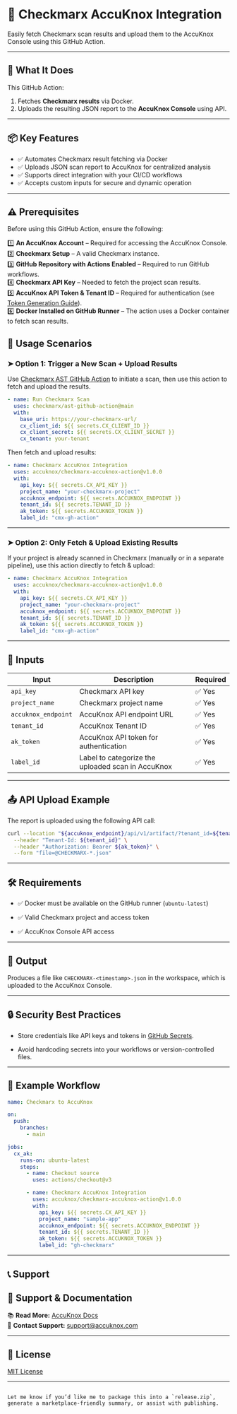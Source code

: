 # 🔐 Checkmarx AccuKnox Integration

Easily fetch Checkmarx scan results and upload them to the AccuKnox Console using this GitHub Action.

---

## 🚀 What It Does

This GitHub Action:

1. Fetches **Checkmarx results** via Docker.
2. Uploads the resulting JSON report to the **AccuKnox Console** using API.

---

## 📦 Key Features

- ✅ Automates Checkmarx result fetching via Docker
- ✅ Uploads JSON scan report to AccuKnox for centralized analysis
- ✅ Supports direct integration with your CI/CD workflows
- ✅ Accepts custom inputs for secure and dynamic operation

---
## ⚠️ **Prerequisites**

Before using this GitHub Action, ensure the following:

1️⃣ **An AccuKnox Account** – Required for accessing the AccuKnox Console.  
2️⃣ **Checkmarx Setup** – A valid Checkmarx instance.  
3️⃣ **GitHub Repository with Actions Enabled** – Required to run GitHub workflows.  
4️⃣ **Checkmarx API Key** – Needed to fetch the project scan results.  
5️⃣ **AccuKnox API Token & Tenant ID** – Required for authentication (see [Token Generation Guide](https://help.accuknox.com/getting-started/how-to-create-tokens/)).  
6️⃣ **Docker Installed on GitHub Runner** – The action uses a Docker container to fetch scan results.

## 🔄 Usage Scenarios

### ➤ Option 1: Trigger a New Scan + Upload Results

Use [Checkmarx AST GitHub Action](https://github.com/checkmarx/ast-github-action) to initiate a scan, then use this action to fetch and upload the results.

```yaml
- name: Run Checkmarx Scan
  uses: checkmarx/ast-github-action@main
  with:
    base_uri: https://your-checkmarx-url/
    cx_client_id: ${{ secrets.CX_CLIENT_ID }}
    cx_client_secret: ${{ secrets.CX_CLIENT_SECRET }}
    cx_tenant: your-tenant
````

Then fetch and upload results:

```yaml
- name: Checkmarx AccuKnox Integration
  uses: accuknox/checkmarx-accuknox-action@v1.0.0
  with:
    api_key: ${{ secrets.CX_API_KEY }}
    project_name: "your-checkmarx-project"
    accuknox_endpoint: ${{ secrets.ACCUKNOX_ENDPOINT }}
    tenant_id: ${{ secrets.TENANT_ID }}
    ak_token: ${{ secrets.ACCUKNOX_TOKEN }}
    label_id: "cmx-gh-action"
```

---

### ➤ Option 2: Only Fetch & Upload Existing Results

If your project is already scanned in Checkmarx (manually or in a separate pipeline), use this action directly to fetch & upload:

```yaml
- name: Checkmarx AccuKnox Integration
  uses: accuknox/checkmarx-accuknox-action@v1.0.0
  with:
    api_key: ${{ secrets.CX_API_KEY }}
    project_name: "your-checkmarx-project"
    accuknox_endpoint: ${{ secrets.ACCUKNOX_ENDPOINT }}
    tenant_id: ${{ secrets.TENANT_ID }}
    ak_token: ${{ secrets.ACCUKNOX_TOKEN }}
    label_id: "cmx-gh-action"
```

---

## 🧰 Inputs

| Input               | Description                                       | Required |
| ------------------- | ------------------------------------------------- | -------- |
| `api_key`           | Checkmarx API key                                 | ✅ Yes    |
| `project_name`      | Checkmarx project name                            | ✅ Yes    |
| `accuknox_endpoint` | AccuKnox API endpoint URL                         | ✅ Yes    |
| `tenant_id`         | AccuKnox Tenant ID                                | ✅ Yes    |
| `ak_token`          | AccuKnox API token for authentication             | ✅ Yes    |
| `label_id`          | Label to categorize the uploaded scan in AccuKnox | ✅ Yes    |

---

## 📤 API Upload Example

The report is uploaded using the following API call:

```bash
curl --location "${accuknox_endpoint}/api/v1/artifact/?tenant_id=${tenant_id}&data_type=CX&save_to_s3=true&label_id=${label_id}" \
  --header "Tenant-Id: ${tenant_id}" \
  --header "Authorization: Bearer ${ak_token}" \
  --form "file=@CHECKMARX-*.json"
```

---

## 🛠 Requirements

- ✅ Docker must be available on the GitHub runner (`ubuntu-latest`)
    
- ✅ Valid Checkmarx project and access token
    
- ✅ AccuKnox Console API access
    

---

## 📁 Output

Produces a file like `CHECKMARX-<timestamp>.json` in the workspace, which is uploaded to the AccuKnox Console.

---

## 🔒 Security Best Practices

- Store credentials like API keys and tokens in [GitHub Secrets](https://docs.github.com/en/actions/security-guides/encrypted-secrets).
    
- Avoid hardcoding secrets into your workflows or version-controlled files.
    

---

## 🧪 Example Workflow

```yaml
name: Checkmarx to AccuKnox

on:
  push:
    branches:
      - main

jobs:
  cx_ak:
    runs-on: ubuntu-latest
    steps:
      - name: Checkout source
        uses: actions/checkout@v3

      - name: Checkmarx AccuKnox Integration
        uses: accuknox/checkmarx-accuknox-action@v1.0.0
        with:
          api_key: ${{ secrets.CX_API_KEY }}
          project_name: "sample-app"
          accuknox_endpoint: ${{ secrets.ACCUKNOX_ENDPOINT }}
          tenant_id: ${{ secrets.TENANT_ID }}
          ak_token: ${{ secrets.ACCUKNOX_TOKEN }}
          label_id: "gh-checkmarx"
```

---

## 📞 Support

## 📖 **Support & Documentation**

📚 **Read More:** [AccuKnox Docs](https://help.accuknox.com/)  
📧 **Contact Support:** [support@accuknox.com](mailto:support@accuknox.com)  

---

## 📝 License

[MIT License](https://chatgpt.com/c/LICENSE)

---

```

Let me know if you’d like me to package this into a `release.zip`, generate a marketplace-friendly summary, or assist with publishing.
```
